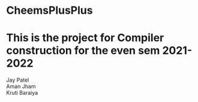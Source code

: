 # CheemsPlusPlus

# This is the project for Compiler construction for the even sem 2021-2022

Jay Patel <br />
Aman Jham <br />
Kruti Baraiya
